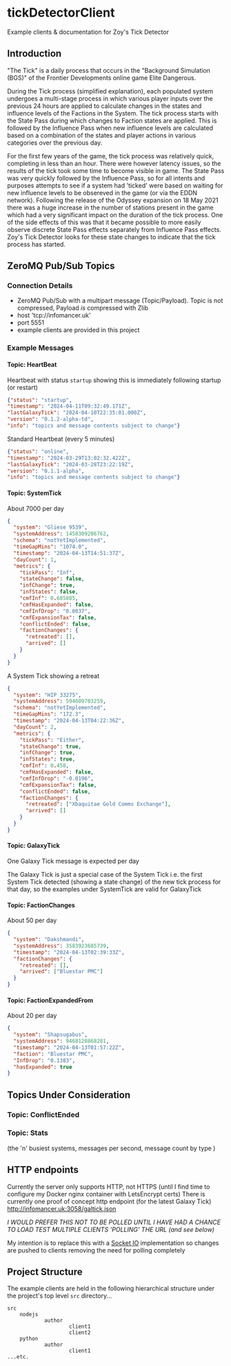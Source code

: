# tickDetectorClient
Example clients & documentation for Zoy's Tick Detector

## Introduction
"The Tick" is a daily process that occurs in the "Background Simulation (BGS)" of the Frontier Developments online game Elite Dangerous. 

During the Tick process (simplified explanation), each populated system undergoes a multi-stage process in which various player inputs over the previous 24 hours are applied to calculate changes in the states and influence levels of the Factions in the System. The tick process starts with the State Pass during which changes to Faction states are applied. This is followed by the Influence Pass when new influence levels are calculated based on a combination of the states and player actions in various categories over the previous day.

For the first few years of the game, the tick process was relatively quick, completing in less than an hour. There were however latency issues, so the results of the tick took some time to become visible in game. The State Pass was very quickly followed by the Influence Pass, so for all intents and purposes attempts to see if a system had 'ticked' were based on waiting for new influence levels to be obsereved in the game (or via the EDDN network). Following the release of the Odyssey expansion on 18 May 2021 there was a huge increase in the number of stations present in the game which had a very significant impact on the duration of the tick process. One of the side effects of this was that it became possible to more easily observe discrete State Pass effects separately from Influence Pass effects. Zoy's Tick Detector looks for these state changes to indicate that the tick process has started. 

## ZeroMQ Pub/Sub Topics 
### Connection Details
- ZeroMQ Pub/Sub with a multipart message (Topic/Payload). Topic is not compressed, Payload *is* compressed with Zlib
- host 'tcp://infomancer.uk' 
- port 5551
- example clients are provided in this project
### Example Messages
#### Topic: HeartBeat
Heartbeat with status `startup` showing this is immediately following startup (or restart)
```json
{"status": "startup",
"timestamp": "2024-04-11T09:32:49.171Z",
"lastGalaxyTick": "2024-04-10T22:35:01.000Z",
"version": "0.1.2-alpha-td",
"info": "topics and message contents subject to change"}
```
Standard Heartbeat (every 5 minutes)
```json
{"status": "online",
"timestamp": "2024-03-29T13:02:32.422Z",
"lastGalaxyTick": "2024-03-28T23:22:19Z",
"version": "0.1.1-alpha",
"info": "topics and message contents subject to change"}
```
#### Topic: SystemTick
About 7000 per day
```json
{
  "system": "Gliese 9539",
  "systemAddress": 1458309206762,
  "schema": "notYetImplemented",
  "timeGapMins": "1074.0",
  "timestamp": "2024-04-13T14:51:37Z", 
  "dayCount": 1,
  "metrics": {
    "tickPass": "Inf",
    "stateChange": false,
    "infChange": true,
    "infStates": false,
    "cmfInf": 0.685885,
    "cmfHasExpanded": false,
    "cmfInfDrop": "0.0037",
    "cmfExpansionTax": false,
    "conflictEnded": false,
    "factionChanges": {
      "retreated": [],
      "arrived": []
    }
  }
}
```
A System Tick showing a retreat
```json
{
  "system": "HIP 33275",
  "systemAddress": 594609703259,
  "schema": "notYetImplemented",
  "timeGapMins": "172.3",
  "timestamp": "2024-04-13T04:22:36Z",
  "dayCount": 2,
  "metrics": {
    "tickPass": "Either",
    "stateChange": true,
    "infChange": true,
    "infStates": true,
    "cmfInf": 0.458,
    "cmfHasExpanded": false,
    "cmfInfDrop": "-0.0196",
    "cmfExpansionTax": false,
    "conflictEnded": false,
    "factionChanges": {
      "retreated": ["Xbaquitae Gold Comms Exchange"],
      "arrived": []
    }
  }
}
```
#### Topic: GalaxyTick
One Galaxy Tick message is expected per day

The Galaxy Tick is just a special case of the System Tick i.e. the first System Tick detected (showing a state change) of the new tick process for that day, so the examples under SystemTick are valid for GalaxyTick
#### Topic: FactionChanges
About 50 per day
```json
{
  "system": "Dakshmandi",
  "systemAddress": 3583923685739,
  "timestamp": "2024-04-13T02:39:33Z",
  "factionChanges": {
    "retreated": [],
    "arrived": ["Bluestar PMC"]
  }
}
```
#### Topic: FactionExpandedFrom
About 20 per day
```json
{
  "system": "Shapsugabus",
  "systemAddress": 9468120868281,
  "timestamp": "2024-04-13T01:57:22Z",
  "faction": "Bluestar PMC",
  "InfDrop": "0.1383",
  "hasExpanded": true
}
```
## Topics Under Consideration
### Topic: ConflictEnded
### Topic: Stats
(the 'n' busiest systems, messages per second, message count by type )
## HTTP endpoints
Currently the server only supports HTTP, not HTTPS (until I find time to configure my Docker nginx container with LetsEncrypt certs)
There is currently one proof of concept http endpoint (for the latest Galaxy Tick) http://infomancer.uk:3058/galtick.json

*I WOULD PREFER THIS NOT TO BE POLLED UNTIL I HAVE HAD A CHANCE TO LOAD TEST MULTIPLE CLIENTS 'POLLING' THE URL (and see below)*

My intention is to replace this with a [Socket IO](https://socket.io/) implementation so changes are pushed to clients removing the need for polling completely
## Project Structure
The example clients are held in the following hierarchical structure under the project's top level `src` directory...
```
src
    nodejs
            author
                    client1
                    client2
    python
            author
                    client1
...etc.
```

